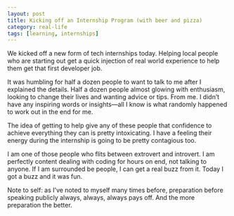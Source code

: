 ```yaml
---
layout: post
title: Kicking off an Internship Program (with beer and pizza)
category: real-life
tags: [learning, internships]
---
```

We kicked off a new form of tech internships today. Helping local people who are starting out get a quick injection of real world experience to help them get that first developer job.

It was humbling for half a dozen people to want to talk to me after I explained the details. Half a dozen people almost glowing with enthusiasm, looking to change their lives and wanting advice or tips. From me. I didn’t have any inspiring words or insights—all I know is what randomly happened to work out in the end for me.

The idea of getting to help give any of these people that confidence to achieve everything they can is pretty intoxicating. I have a feeling their energy during the internship is going to be pretty contagious too.

I am one of those people who flits between extrovert and introvert. I am perfectly content dealing with coding for hours on end, not talking to anyone. If I am surrounded be people, I can get a real buzz from it. Today I got a buzz and it was fun.

Note to self: as I’ve noted to myself many times before, preparation before speaking publicly always, always, always pays off. And the more preparation the better.
